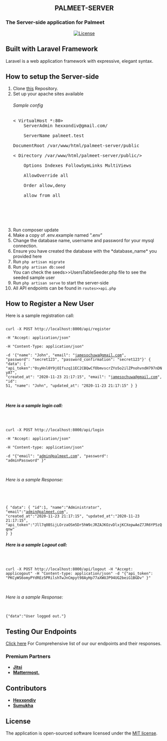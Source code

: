<h2 align="center">PALMEET-SERVER</h2>
<h3>The Server-side application for Palmeet</h3>

<p align="center">
<a href="https://packagist.org/packages/laravel/framework"><img src="https://poser.pugx.org/laravel/framework/license.svg" alt="License"></a>
</p>

## Built with Laravel Framework

Laravel is a web application framework with expressive, 
elegant syntax. 

## How to setup the Server-side
<ol>
<li> Clone <a href="https://github.com/sumukhah/Palmeet-Server.git">this</a> Repository.</li>
<li> Set up your apache sites available
<h6>Sample config</h6>
<pre>
< VirtualHost *:80>
    ServerAdmin hexxondiv@gmail.com/ <br>
    ServerName palmeet.test <br>
DocumentRoot /var/www/html/palmeet-server/public <br>
< Directory /var/www/html/palmeet-server/public/> <br>
    Options Indexes FollowSymLinks MultiViews <br>
    AllowOverride all <br>
    Order allow,deny <br>
    allow from all <br>
</ Directory> <br>
</ VirtualHost> <br>
</pre>
</li>
<li>Run composer update</li>
<li> Make a copy of .env.example named ".env"
<li> Change the database name, username and password for your mysql connection.</li>
<li> Ensure you have created the database with the *database_name* you provided here</li>
<li> Run <code>php artisan migrate</code></li>
<li> Run <code>php artisan db:seed</code>
<br>You can check the seeds>>UsersTableSeeder.php file to see the seeded sample user
</li>
<li> Run <code>php artisan serve</code> to start the server-side
<li>All API endpoints can be found in <code>routes>>api.php</code> </li>
</ol>

<h2>How to Register a New User</h2>
<p>
Here is a sample registration call:

<code>

curl -X POST http://localhost:8000/api/register \
 -H "Accept: application/json" \
 -H "Content-Type: application/json" \
 -d '{"name": "John", "email": "jamesochuwa@gmail.com", "password": "secret123", "password_confirmation": "secret123"}'
{
    "data": {
        "api_token":"0syHnl0Y9jOIfszq11EC2CBQwCfObmvscrZYo5o2ilZPnohvndH797nDNyAT",
        "created_at": "2020-11-23 21:17:15",
        "email": "jamesochuwa@gmail.com",
        "id": 51,
        "name": "John",
        "updated_at": "2020-11-23 21:17:15"
    }
}

</code>
</p>
<p>
<h5>Here is a sample login call:</h5>

<code>

curl -X POST http://localhost:8000/api/login \
  -H "Accept: application/json" \
  -H "Content-type: application/json" \
  -d "{\"email\": \"admin@palmeet.com\", \"password\": \"adminPassword\" }"

</code>


<h6>Here is a sample Response:</h6>

<code>

{
    "data": {
        "id":1,
        "name":"Administrator",
        "email":"admin@palmeet.com",
        "created_at":"2020-11-23 21:17:15",
        "updated_at":"2020-11-23 21:17:15",
        "api_token":"Jll7q0BSijLOrzaOSm5Dr5hW9cJRZAJKOzvDlxjKCXepwAeZ7JR6YP5zQqnw"
    }
}
</code>


</p>

<p>
<h5>Here is a sample Logout call:</h5>

<code>

curl -X POST http://localhost:8000/api/logout   -H "Accept: applicogout"   -H "Content-type: application/json"   -d "{\"api_token\": \"PKCyWS6omyPYdREz5PRilshTwJnCmpyt98AyHp77aXWUJP94UG2beiG1BGDv\" }"


</code>


<h6>Here is a sample Response:</h6>

<code>
{"data":"User logged out."}
</code>

</p>

<h2>Testing Our Endpoints</h2>
<a href="https://github.com/sumukhah/Palmeet-Server/blob/master/API_Endpoints_Responses.md">Click here</a> For Comprehensive list of our our endpoints and their responses.



### Premium Partners

- **[Jitsi](https://jitsi.com/)**
- **[Mattermost.](https://mattermost.com)**



## Contributors

- **[Hexxondiv](https://github.com/hexxondiv)**
- **[Sumukha](https://github.com/sumukhah)**


## License

The application is open-sourced software licensed under the [MIT license](https://opensource.org/licenses/MIT).
